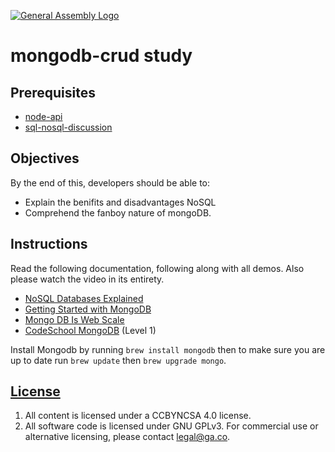 [![General Assembly Logo](https://camo.githubusercontent.com/1a91b05b8f4d44b5bbfb83abac2b0996d8e26c92/687474703a2f2f692e696d6775722e636f6d2f6b6538555354712e706e67)](https://generalassemb.ly/education/web-development-immersive)

# mongodb-crud study

## Prerequisites

-   [node-api](https://github.com/ga-wdi-boston/node-api)
-   [sql-nosql-discussion](https://github.com/ga-wdi-boston/sql-nosql-discussion)

## Objectives

By the end of this, developers should be able to:

-   Explain the benifits and disadvantages NoSQL
-   Comprehend the fanboy nature of mongoDB.

## Instructions

Read the following documentation, following along with all demos.  Also please
watch the video in its entirety.

- [NoSQL Databases Explained](https://www.mongodb.com/nosql-explained)
- [Getting Started with MongoDB](https://docs.mongodb.org/getting-started/shell/)
- [Mongo DB Is Web Scale](https://www.youtube.com/watch?v=b2F-DItXtZs)
- [CodeSchool MongoDB](https://www.codeschool.com/courses/the-magical-marvels-of-mongodb) (Level 1)

Install Mongodb by running `brew install mongodb` then to make sure you are up
to date run `brew update` then `brew upgrade mongo`.

## [License](LICENSE)

1.  All content is licensed under a CC­BY­NC­SA 4.0 license.
1.  All software code is licensed under GNU GPLv3. For commercial use or
alternative licensing, please contact legal@ga.co.
